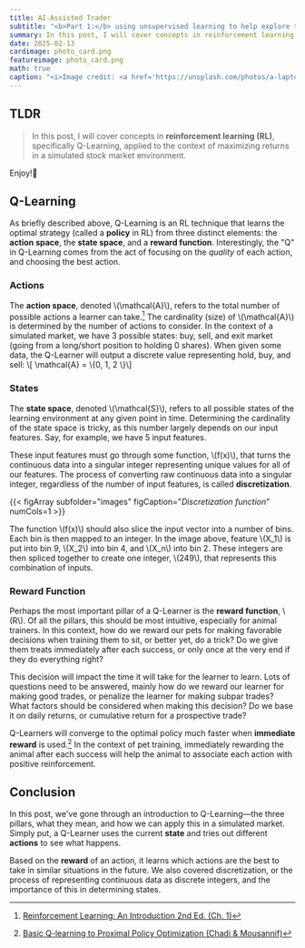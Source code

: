 ```yaml
---
title: AI-Assisted Trader
subtitle: "<b>Part 1:</b> using unsupervised learning to help explore trading decisions."
summary: In this post, I will cover concepts in reinforcement learning (RL), specifically Q-Learning, applied to the context of maximizing returns in a simulated stock market environment.
date: 2025-02-13
cardimage: photo_card.png
featureimage: photo_card.png
math: true
caption: "<i>Image credit: <a href='https://unsplash.com/photos/a-laptop-computer-sitting-on-top-of-a-wooden-desk-sWcGobBWk4A' style='color: #7977e2;'>unsplash.com</a></i>"
---
```


## TLDR
> In this post, I will cover concepts in **reinforcement learning (RL)**, specifically Q-Learning, applied to the context of maximizing returns in a simulated stock market environment.

Enjoy!🙂

## Q-Learning
As briefly described above, Q-Learning is an RL technique that learns the optimal strategy (called a **policy** in RL) from three distinct elements: the **action space**, the **state space**, and a **reward function**. Interestingly, the "Q" in Q-Learning comes from the act of focusing on the *quality* of each action, and choosing the best action.

### Actions
The **action space**, denoted \\(\mathcal{A}\\), refers to the total number of possible actions a learner can take.[^1] The cardinality (size) of \\(\mathcal{A}\\) is determined by the number of actions to consider. In the context of a simulated market, we have 3 possible states: buy, sell, and exit market (going from a long/short position to holding 0 shares). When given some data, the Q-Learner will output a discrete value representing hold, buy, and sell: \\[ \mathcal{A} = \\{0, 1, 2 \\}\\]

### States
The **state space**, denoted \\(\mathcal{S}\\), refers to all possible states of the learning environment at any given point in time. Determining the cardinality of the state space is tricky, as this number largely depends on our input features. Say, for example, we have 5 input features. 

These input features must go through some function, \\(f(x)\\), that turns the continuous data into a singular integer representing unique values for all of our features. The process of converting raw continuous data into a singular integer, regardless of the number of input features, is called **discretization**.

{{< figArray subfolder="images" figCaption="<i>Discretization function</i>" numCols=1 >}}

The function \\(f(x)\\) should also slice the input vector into a number of bins. Each bin is then mapped to an integer. In the image above, feature \\(X_1\\) is put into bin 9, \\(X_2\\) into bin 4, and \\(X_n\\) into bin 2. These integers are then spliced together to create one integer, \\(249\\), that represents this combination of inputs.

### Reward Function
Perhaps the most important pillar of a Q-Learner is the **reward function**, \\(R\\). Of all the pillars, this should be most intuitive, especially for animal trainers. In this context, how do we reward our pets for making favorable decisions when training them to sit, or better yet, do a trick? Do we give them treats immediately after each success, or only once at the very end if they do everything right? 

This decision will impact the time it will take for the learner to learn. Lots of questions need to be answered, mainly how do we reward our learner for making good trades, or penalize the learner for making subpar trades? What factors should be considered when making this decision? Do we base it on daily returns, or cumulative return for a prospective trade?

Q-Learners will converge to the optimal policy much faster when **immediate reward** is used.[^2] In the context of pet training, immediately rewarding the animal after each success will help the animal to associate each action with positive reinforcement.

## Conclusion
In this post, we've gone through an introduction to Q-Learning—the three pillars, what they mean, and how we can apply this in a simulated market. Simply put, a Q-Learner uses the current **state** and tries out different **actions** to see what happens. 

Based on the **reward** of an action, it learns which actions are the best to take in similar situations in the future. We also covered discretization, or the process of representing continuous data as discrete integers, and the importance of this in determining states.

[^1]: [Reinforcement Learning: An Introduction 2nd Ed. (Ch. 1)](http://incompleteideas.net/book/RLbook2020.pdf)
[^2]: [Basic Q-learning to Proximal Policy Optimization (Chadi & Mousannif)](https://arxiv.org/pdf/2304.00026)